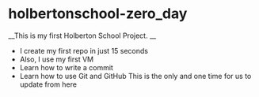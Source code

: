 # holbertonschool-zero_day
__This is my first Holberton School Project. __

* I create my first repo in just 15 seconds
* Also, I use my first VM
* Learn how to write a commit
* Learn how to use Git and GitHub
This is the only and one time for us
to update from here
